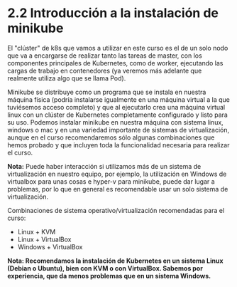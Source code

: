 # 2.2 Introducción a la instalación de minikube

El "clúster" de k8s que vamos a utilizar en este curso es el de un solo nodo que va a encargarse de realizar tanto las tareas de master, con los componentes principales de Kubernetes, como de worker, ejecutando las cargas de trabajo en contenedores (ya veremos más adelante que realmente utiliza algo que se llama Pod).

Minikube se distribuye como un programa que se instala en nuestra máquina física (podría instalarse igualmente en una máquina virtual a la que tuviésemos acceso completo) y que al ejecutarlo crea una máquina virtual linux con un clúster de Kubernetes completamente configurado y listo para su uso. Podemos instalar minikube en nuestra máquina con sistema linux, windows o mac y en una variedad importante de sistemas de virtualización, aunque en el curso recomendaremos sólo algunas combinaciones que hemos probado y que incluyen toda la funcionalidad necesaria para realizar el curso.

**Nota:** Puede haber interacción si utilizamos más de un sistema de virtualización en nuestro equipo, por ejemplo, la utilización en Windows de virtualbox para unas cosas e hyper-v para minikube, puede dar lugar a problemas, por lo que en general es recomendable usar un solo sistema de virtualización.

Combinaciones de sistema operativo/virtualización recomendadas para el curso:

* Linux + KVM
* Linux + VirtualBox
* Windows + VirtualBox

**Nota: Recomendamos la instalación de Kubernetes en un sistema Linux (Debian o Ubuntu), bien con KVM o con VirtualBox. Sabemos por experiencia, que da menos problemas que en un sistema Windows.**
